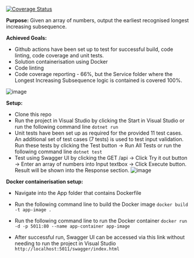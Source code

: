 [![Coverage Status](https://coveralls.io/repos/github/kevinnguyen2208/6f592e15-e780-4d85-a7cc-f61fc346af80/badge.svg)](https://coveralls.io/github/kevinnguyen2208/6f592e15-e780-4d85-a7cc-f61fc346af80)

**Purpose:** Given an array of numbers, output the earliest recognised longest increasing subsequence.

**Achieved Goals:**
- Github actions have been set up to test for successful build, code linting, code coverage and unit tests.
- Solution containerisation using Docker
- Code linting 
- Code coverage reporting - 66%, but the Service folder where the Longest Increasing Subsequence logic is contained is covered 100%.

![image](https://github.com/kevinnguyen2208/6f592e15-e780-4d85-a7cc-f61fc346af80/assets/54177223/6eaa9716-f691-435c-8ea3-7109e1c66044)

**Setup:**
 - Clone this repo
 - Run the project in Visual Studio by clicking the Start in Visual Studio or run the following command line
   `dotnet run`
 - Unit tests have been set up as required for the provided 11 test cases. An additional set of test cases (7 tests) is used to test input validation. Run these tests by clicking the Test button -> Run All Tests or run the following command line
   `dotnet test` 
 - Test using Swagger UI by clicking the GET /api -> Click Try it out button -> Enter an array of numbers into Input textbox -> Click Execute button. Result will be shown into the Response section.
   ![image](https://github.com/kevinnguyen2208/6f592e15-e780-4d85-a7cc-f61fc346af80/assets/54177223/acd56be3-d06e-405c-a60b-ba1b72291065)

**Docker containerisation setup:**
 - Navigate into the App folder that contains Dockerfile
 - Run the following command line to build the Docker image
   `docker build -t app-image .`     

 - Run the following command line to run the Docker container
   `docker run -d -p 5011:80 --name app-container app-image`

 - After successful run, Swagger UI can be accessed via this link without needing to run the project in Visual Studio
   `http://localhost:5011/swagger/index.html`

